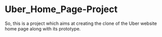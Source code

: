 # Uber_Home_Page-Project
So, this is a project which aims at creating the clone of the Uber website home page along with its prototype.
